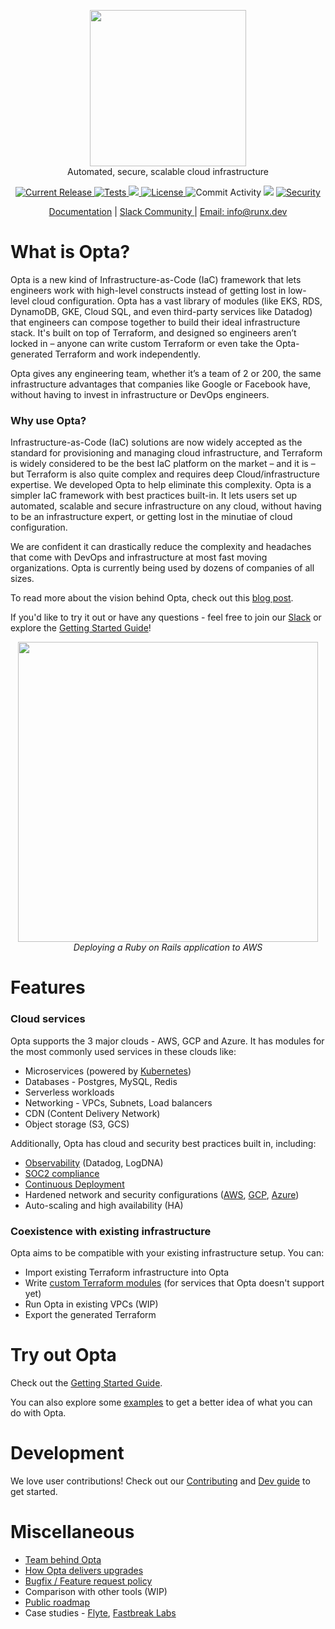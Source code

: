 <p align="center"><img src="https://user-images.githubusercontent.com/855699/125824286-149ea52e-ef45-4f41-9579-8dba9bca38ac.png" width="250"><br/>
Automated, secure, scalable cloud infrastructure</p>

<p align="center">
  <a href="https://github.com/run-x/opta/releases/latest">
    <img src="https://img.shields.io/github/release/run-x/opta.svg" alt="Current Release" />
  </a>
  <a href="https://github.com/run-x/opta/actions/workflows/ci.yml">
    <img src="https://github.com/run-x/opta/actions/workflows/ci.yml/badge.svg" alt="Tests" />
  </a>
  <a href="https://codecov.io/gh/run-x/opta">
    <img src="https://codecov.io/gh/run-x/opta/branch/main/graph/badge.svg?token=OA3PXV0HYX">
  </a>
  <a href="http://www.apache.org/licenses/LICENSE-2.0.html">
    <img src="https://img.shields.io/badge/LICENSE-Apache2.0-ff69b4.svg" alt="License" />
  </a>

  <img src="https://img.shields.io/github/commit-activity/w/run-x/opta.svg?style=plastic" alt="Commit Activity" />
<img src="https://img.shields.io/badge/downloads-500%2Fweek-blue" />
  <a href="https://github.com/PyCQA/bandit">
    <img src="https://img.shields.io/badge/security-bandit-yellow.svg" alt="Security" />
  </a>
  
</p>
<p align="center">
  <a href="https://docs.opta.dev/">Documentation</a> |
<a href="https://slack.opta.dev">
    Slack Community
  </a> | <a href="mailto:info@runx.dev">
    Email: info@runx.dev
  </a>
  </p>

# What is Opta?
Opta is a new kind of Infrastructure-as-Code (IaC) framework that lets engineers work with high-level constructs
instead of getting lost in low-level cloud configuration. Opta has a vast library of modules (like EKS, RDS, DynamoDB,
GKE, Cloud SQL, and even third-party services like Datadog) that engineers can compose together to build their ideal
infrastructure stack. It's built on top of Terraform, and designed so engineers aren’t locked in – anyone can write custom Terraform 
or even take the Opta-generated Terraform and work independently.

Opta gives any engineering team, whether it’s a team of 2 or 200, the same infrastructure advantages that companies
like Google or Facebook have, without having to invest in infrastructure or DevOps engineers.

### Why use Opta?
Infrastructure-as-Code (IaC) solutions are now widely accepted as the standard for provisioning and managing cloud 
infrastructure, and Terraform is widely considered to be the best IaC platform on the market – and it is – but Terraform
is also quite complex and requires deep Cloud/infrastructure expertise. We developed Opta to help eliminate this complexity.
Opta is a simpler IaC framework with best practices built-in. It lets users set up automated, scalable and secure infrastructure
on any cloud, without having to be an infrastructure expert, or getting lost in the minutiae of cloud configuration.

We are confident it can drastically reduce the complexity and headaches that come with DevOps and infrastructure at most 
fast moving organizations. Opta is currently being used by dozens of companies of all sizes.

To read more about the vision behind Opta, check out this [blog post](https://blog.runx.dev/infrastructure-as-code-for-everyone-7dad6b813cbc).

If you'd like to try it out or have any questions - feel free to join our [Slack](https://slack.opta.dev/) or explore the [Getting Started Guide](https://docs.opta.dev/getting-started)!


<p align="center">
  <a href="https://www.youtube.com/watch?v=nja_EfpGexE"><img width="480" src="https://user-images.githubusercontent.com/855699/149367998-9f00a9f4-abaa-4abf-949c-5b470e7d410c.png"></a>
  </br>
  <span><i>Deploying a Ruby on Rails application to AWS</i></span>
  
</p>

# Features

### Cloud services
Opta supports the 3 major clouds - AWS, GCP and Azure. It has modules for the most commonly used services in these clouds like:
* Microservices (powered by [Kubernetes](https://docs.opta.dev/architecture/aws/))
* Databases - Postgres, MySQL, Redis
* Serverless workloads
* Networking - VPCs, Subnets, Load balancers
* CDN (Content Delivery Network)
* Object storage (S3, GCS)

Additionally, Opta has cloud and security best practices built in, including:
* [Observability](https://docs.opta.dev/features/observability/) (Datadog, LogDNA)
* [SOC2 compliance](https://docs.opta.dev/compliance/)
* [Continuous Deployment](https://docs.opta.dev/features/continuous_deployment/)
* Hardened network and security configurations ([AWS](https://docs.opta.dev/architecture/aws/), [GCP](https://docs.opta.dev/architecture/gcp/), [Azure](https://docs.opta.dev/architecture/azure))
* Auto-scaling and high availability (HA)


### Coexistence with existing infrastructure
Opta aims to be compatible with your existing infrastructure setup. You can:

* Import existing Terraform infrastructure into Opta
* Write [custom Terraform modules](https://docs.opta.dev/reference/aws/modules/custom-terraform/) (for services that Opta doesn't support yet)
* Run Opta in existing VPCs (WIP)
* Export the generated Terraform

# Try out Opta

Check out the [Getting Started Guide](https://docs.opta.dev/getting-started/).

You can also explore some [examples](https://github.com/run-x/opta/tree/main/examples) to get a better idea of what you can do with Opta.

# Development
We love user contributions! Check out our [Contributing](https://github.com/run-x/opta/blob/main/CONTRIBUTING.md) and [Dev guide](https://github.com/run-x/opta/blob/main/development.md) to get started.

# Miscellaneous
* [Team behind Opta](https://www.runx.dev/about)
* [How Opta delivers upgrades](https://github.com/run-x/opta/blob/main/UPGRADING.md)
* [Bugfix / Feature request policy](https://github.com/run-x/opta/blob/main/CONTRIBUTING.md)
* Comparison with other tools (WIP)
* [Public roadmap](https://github.com/orgs/run-x/projects/1/views/1)
* Case studies - [Flyte](https://blog.flyte.org/how-opta-makes-deploying-flyte-much-easier), [Fastbreak Labs](https://blog.runx.dev/how-fast-break-labs-uses-opta-to-bring-basketball-to-the-blockchain-7556353d70ee)
